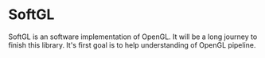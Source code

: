 ﻿# SoftGL
SoftGL is an software implementation of OpenGL.
It will be a long journey to finish this library. It's first goal is to help understanding of OpenGL pipeline.
